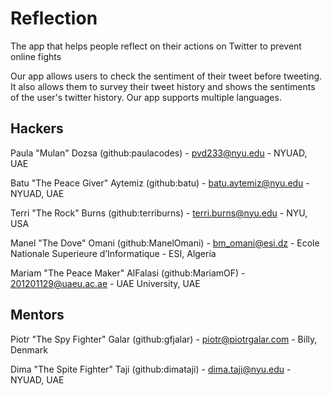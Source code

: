 # Reflection

The app that helps people reflect on their actions on Twitter to prevent online fights

Our app allows users to check the sentiment of their tweet before tweeting. 
It also allows them to survey their tweet history and shows the sentiments of the user's twitter history.
Our app supports multiple languages.

## Hackers

Paula "Mulan" Dozsa (github:paulacodes) - pvd233@nyu.edu - NYUAD, UAE

Batu "The Peace Giver" Aytemiz (github:batu) - batu.aytemiz@nyu.edu - NYUAD, UAE

Terri "The Rock" Burns (github:terriburns) - terri.burns@nyu.edu - NYU, USA

Manel "The Dove" Omani (github:ManelOmani) - bm_omani@esi.dz - Ecole Nationale Superieure d’Informatique - ESI, Algeria

Mariam "The Peace Maker" AlFalasi (github:MariamOF) -	201201129@uaeu.ac.ae - UAE University, UAE

## Mentors
Piotr "The Spy Fighter" Galar (github:gfjalar) -	piotr@piotrgalar.com - Billy, Denmark

Dima "The Spite Fighter" Taji (github:dimataji) - dima.taji@nyu.edu - NYUAD, UAE

